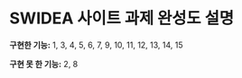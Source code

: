 # SWIDEA 사이트 과제 완성도 설명

**구현한 기능:**
1, 3, 4, 5, 6, 7, 9, 10, 11, 12, 13, 14, 15

**구현 못 한 기능:**
2, 8